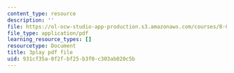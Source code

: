 ```yaml
---
content_type: resource
description: ''
file: https://ol-ocw-studio-app-production.s3.amazonaws.com/courses/8-01sc-classical-mechanics-fall-2016/931cf35a0f2fbf25b3f0c303ab020c5b_z0xyQKalezI.pdf
file_type: application/pdf
learning_resource_types: []
resourcetype: Document
title: 3play pdf file
uid: 931cf35a-0f2f-bf25-b3f0-c303ab020c5b
---
```

